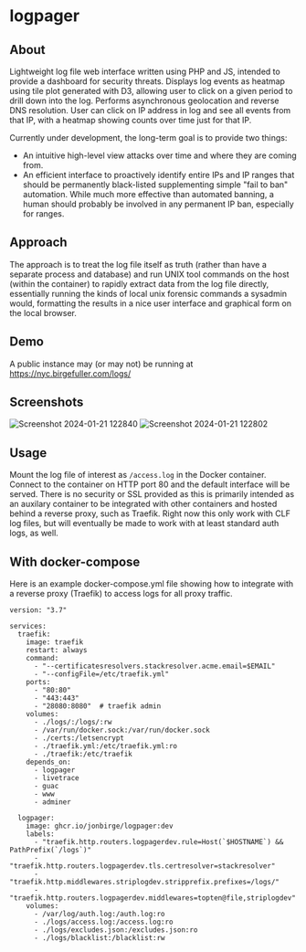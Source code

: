 # logpager

## About
Lightweight log file web interface written using PHP and JS, intended to provide a dashboard for security
threats. Displays log events as heatmap using tile plot generated with D3, allowing
user to click on a given period to drill down into the log. Performs asynchronous
geolocation and reverse DNS resolution. User can click on IP address in log and see all events
from that IP, with a heatmap showing counts over time just for that IP.

Currently under development, the long-term goal is to provide two things:

- An intuitive high-level view attacks over time and where they are coming from.
- An efficient interface to proactively identify entire IPs and IP ranges that should be permanently black-listed
supplementing simple "fail to ban" automation. While much more effective than automated banning,
a human should probably be involved in any permanent IP ban, especially for ranges.

## Approach
The approach is to treat the log file itself as truth (rather than have a separate process and database)
and run UNIX tool commands on the host (within the container) to rapidly extract data from the log file
directly, essentially running the kinds of local unix forensic commands a sysadmin would, formatting the results
in a nice user interface and graphical form on the local browser.

## Demo
A public instance may (or may not) be running at <https://nyc.birgefuller.com/logs/>

## Screenshots
![Screenshot 2024-01-21 122840](https://github.com/jonbirge/logpager/assets/660566/d2e5adb1-2308-476d-9c62-3888ceff5bc9)
![Screenshot 2024-01-21 122802](https://github.com/jonbirge/logpager/assets/660566/b2f53624-5f2c-46fc-b75b-58e2eb4c9333)

## Usage
Mount the log file of interest as `/access.log` in the Docker container. Connect
to the container on HTTP port 80 and the default interface will be served. There
is no security or SSL provided as this is primarily intended as an auxilary
container to be integrated with other containers and hosted behind a reverse
proxy, such as Traefik. Right now this only work with CLF log files, but will
eventually be made to work with at least standard auth logs, as well.

## With docker-compose
Here is an example docker-compose.yml file showing how to integrate with a
reverse proxy (Traefik) to access logs for all proxy traffic.
```
version: "3.7"

services:
  traefik:
    image: traefik
    restart: always
    command:
      - "--certificatesresolvers.stackresolver.acme.email=$EMAIL"
      - "--configFile=/etc/traefik.yml"
    ports:
      - "80:80"
      - "443:443"
      - "28080:8080"  # traefik admin
    volumes:
      - ./logs/:/logs/:rw
      - /var/run/docker.sock:/var/run/docker.sock
      - ./certs:/letsencrypt
      - ./traefik.yml:/etc/traefik.yml:ro
      - ./traefik:/etc/traefik
    depends_on:
      - logpager
      - livetrace
      - guac
      - www
      - adminer

  logpager:
    image: ghcr.io/jonbirge/logpager:dev
    labels:
      - "traefik.http.routers.logpagerdev.rule=Host(`$HOSTNAME`) && PathPrefix(`/logs`)"
      - "traefik.http.routers.logpagerdev.tls.certresolver=stackresolver"
      - "traefik.http.middlewares.striplogdev.stripprefix.prefixes=/logs/"
      - "traefik.http.routers.logpagerdev.middlewares=topten@file,striplogdev"
    volumes:
      - /var/log/auth.log:/auth.log:ro
      - ./logs/access.log:/access.log:ro
      - ./logs/excludes.json:/excludes.json:ro
      - ./logs/blacklist:/blacklist:rw
```
